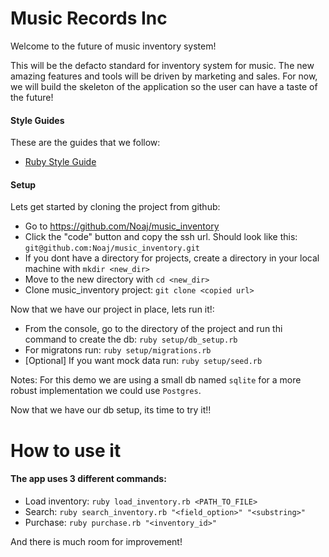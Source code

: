 # Music Records Inc

Welcome to the future of music inventory system!

This will be the defacto standard for inventory system for music. The new amazing features and tools will be
driven by marketing and sales. For now, we will build the skeleton of the application so the
user can have a taste of the future!

#### Style Guides
These are the guides that we follow:

- [Ruby Style Guide](https://www.w3resource.com/ruby/ruby-style-guide.php)

#### Setup
Lets get started by cloning the project from github:
-   Go to https://github.com/Noaj/music_inventory
-   Click the "code" button and copy the ssh url. Should look like this: `git@github.com:Noaj/music_inventory.git`
-   If you dont have a directory for projects, create a directory in your local machine with `mkdir <new_dir>` 
-   Move to the new directory with `cd <new_dir>`
-   Clone music_inventory project: `git clone <copied url>`

Now that we have our project in place, lets run it!:
* From the console, go to the directory of the project and run thi command to create the db: `ruby setup/db_setup.rb` 
* For migratons run: `ruby setup/migrations.rb`
* [Optional] If you want mock data run: `ruby setup/seed.rb`

Notes: For this demo we are using a small db named `sqlite` for a more robust implementation we could use `Postgres`.

Now that we have our db setup, its time to try it!!

# How to use it

#### The app uses 3 different commands:
 - Load inventory: `ruby load_inventory.rb <PATH_TO_FILE>`
 - Search: `ruby search_inventory.rb "<field_option>" "<substring>"`
 - Purchase: `ruby purchase.rb "<inventory_id>"`
     
And there is much room for improvement!
